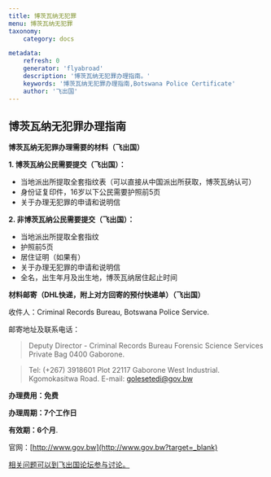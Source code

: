 ```yaml
---
title: 博茨瓦纳无犯罪
menu: 博茨瓦纳无犯罪
taxonomy:
    category: docs

metadata:
    refresh: 0
    generator: 'flyabroad'
    description: '博茨瓦纳无犯罪办理指南。'
    keywords: '博茨瓦纳无犯罪办理指南,Botswana Police Certificate'
    author: '飞出国'
---
```


## 博茨瓦纳无犯罪办理指南

**博茨瓦纳无犯罪办理需要的材料（飞出国）**

**1. 博茨瓦纳公民需要提交（飞出国）：**

- 当地派出所提取全套指纹表（可以直接从中国派出所获取，博茨瓦纳认可）
- 身份证复印件，16岁以下公民需要护照前5页
- 关于办理无犯罪的申请和说明信

**2. 非博茨瓦纳公民需要提交（飞出国）：**

- 当地派出所提取全套指纹
- 护照前5页
- 居住证明（如果有）
- 关于办理无犯罪的申请和说明信
- 全名，出生年月及出生地，博茨瓦纳居住起止时间

**材料邮寄（DHL快递，附上对方回寄的预付快递单）（飞出国）**

收件人：Criminal Records Bureau, Botswana Police Service.

邮寄地址及联系电话：

> Deputy Director - Criminal Records Bureau
> Forensic Science Services
> Private Bag 0400
> Gaborone.

> Tel:    (+267) 3918601
> Plot    22117 Gaborone West Industrial. Kgomokasitwa Road.
> E-mail: golesetedi@gov.bw      

**办理费用：免费**

**办理周期：7个工作日**

**有效期：6个月**.

官网：[http://www.gov.bw](http://www.gov.bw?target=_blank)


[相关问题可以到飞出国论坛参与讨论。](http://bbs.fcgvisa.com/t/3407?target=_blank)